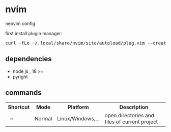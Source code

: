 # nvim
neovim config

<span>first install plugin manager: </span>
<pre>curl -fLo ~/.local/share/nvim/site/autoload/plug.vim --create-dirs https://raw.githubusercontent.com/junegunn/vim-plug/master/plug.vim</pre>

<h2>dependencies</h2>
<ul>
  <li>node js , 18 >=</li>
  <li>pyright</li>
</ul>

<h2>commands</h2>
<table>
  <tr>
    <th>Shortcut</th>
    <th>Mode</th>
    <th>Platform</th>
    <th>Description</th>
  </tr>
  <tr>
    <td><pre><leader> e</pre></td>
    <td>Normal</td>
    <td>Linux/Windows,...</td>
    <td>open directories and files of current project</td>
      
  </tr>
</table>
